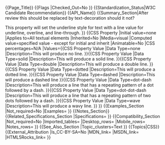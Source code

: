 {{Page_Title}}
{{Flags
|Checked_Out=No
}}
{{Standardization_Status|W3C Candidate Recommendation}}
{{API_Name}}
{{Summary_Section|After review this should be replaced by text-decoration should it not?

This property will set the underline style for text with a line value for underline, overline, and line-through.
}}
{{CSS Property
|Initial value=none
|Applies to=All textual elements
|Inherited=No
|Media=visual
|Computed value=specified value - except for initial and inherit
|Animatable=No
|CSS percentages=N/A
|Values={{CSS Property Value
|Data Type=none
|Description=This will produce no line.
}}{{CSS Property Value
|Data Type=solid
|Description=This will produce a solid line.
}}{{CSS Property Value
|Data Type=double
|Description=This will produce a double line.
}}{{CSS Property Value
|Data Type=dotted
|Description=This will produce a dotted line.
}}{{CSS Property Value
|Data Type=dashed
|Description=This will produce a dashed line
}}{{CSS Property Value
|Data Type=dot-dash
|Description=This will produce a line that has a repeating pattern of a dot followed by a dash.
}}{{CSS Property Value
|Data Type=dot-dot-dash
|Description=This will produce a line that has a repeating pattern of two dots followed by a dash.
}}{{CSS Property Value
|Data Type=wave
|Description=This will produce a wavy line.
}}
}}
{{Examples_Section
|Not_required=No
|Examples=
}}
{{Notes_Section}}
{{Related_Specifications_Section
|Specifications=
}}
{{Compatibility_Section
|Not_required=No
|Imported_tables=
|Desktop_rows=
|Mobile_rows=
|Notes_rows=
}}
{{See_Also_Section
|Topic_clusters=Text
}}
{{Topics|CSS}}
{{External_Attribution
|Is_CC-BY-SA=No
|MDN_link=
|MSDN_link=
|HTML5Rocks_link=
}}